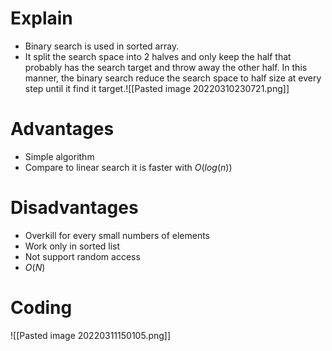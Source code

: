 # Explain
- Binary search is used in sorted array.
- It split the search space into 2 halves and only keep the half that probably has the search target and throw away the other half. In this manner, the binary search reduce the search space to half size at every step until it find it target.![[Pasted image 20220310230721.png]]
# Advantages
- Simple algorithm
- Compare to linear search it is faster with $O(log(n))$
# Disadvantages
- Overkill for every small numbers of elements
- Work only in sorted list
- Not support random access
- $O(N)$
# Coding
![[Pasted image 20220311150105.png]]